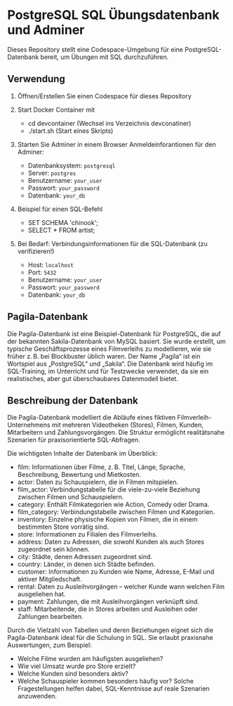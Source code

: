 # PostgreSQL SQL Übungsdatenbank und Adminer

Dieses Repository stellt eine Codespace-Umgebung für eine PostgreSQL-Datenbank bereit, um Übungen mit SQL durchzuführen.

## Verwendung

1. Öffnen/Erstellen Sie einen Codespace für dieses Repository

2. Start Docker Container mit
    - cd devcontainer  (Wechsel ins Verzeichnis devconatiner)
    - ./start.sh  (Start eines Skripts)

3. Starten Sie Adminer in einem Browser
Anmeldeinforantionen für den Adminer:
    - Datenbanksystem: `postgresql`
    - Server: `postgres`
    - Benutzername: `your_user`
    - Passwort: `your_password`
    - Datenbank: `your_db`



4. Beispiel für einen SQL-Befehl
    - SET SCHEMA 'chinook';
    - SELECT * FROM artist;

5. Bei Bedarf: Verbindungsinformationen für die SQL-Datenbank  (zu verifizieren!)
    - Host: `localhost`
    - Port: `5432`
    - Benutzername: `your_user`
    - Passwort: `your_password`
    - Datenbank: `your_db`


## Pagila-Datenbank
Die Pagila-Datenbank ist eine Beispiel-Datenbank für PostgreSQL, die auf der bekannten Sakila-Datenbank von MySQL basiert. Sie wurde erstellt, um typische Geschäftsprozesse eines Filmverleihs zu modellieren, wie sie früher z. B. bei Blockbuster üblich waren. Der Name „Pagila“ ist ein Wortspiel aus „PostgreSQL“ und „Sakila“. Die Datenbank wird häufig im SQL-Training, im Unterricht und für Testzwecke verwendet, da sie ein realistisches, aber gut überschaubares Datenmodell bietet.

## Beschreibung der Datenbank
Die Pagila-Datenbank modelliert die Abläufe eines fiktiven Filmverleih-Unternehmens mit mehreren Videotheken (Stores), Filmen, Kunden, Mitarbeitern und Zahlungsvorgängen. Die Struktur ermöglicht realitätsnahe Szenarien für praxisorientierte SQL-Abfragen.

Die wichtigsten Inhalte der Datenbank im Überblick:
- film: Informationen über Filme, z. B. Titel, Länge, Sprache, Beschreibung, Bewertung und Mietkosten.
- actor: Daten zu Schauspielern, die in Filmen mitspielen.
- film_actor: Verbindungstabelle für die viele-zu-viele Beziehung zwischen Filmen und Schauspielern.
- category: Enthält Filmkategorien wie Action, Comedy oder Drama.
- film_category: Verbindungstabelle zwischen Filmen und Kategorien.
- inventory: Einzelne physische Kopien von Filmen, die in einem bestimmten Store vorrätig sind.
- store: Informationen zu Filialen des Filmverleihs.
- address: Daten zu Adressen, die sowohl Kunden als auch Stores zugeordnet sein können.
- city: Städte, denen Adressen zugeordnet sind.
- country: Länder, in denen sich Städte befinden.
- customer: Informationen zu Kunden wie Name, Adresse, E-Mail und aktiver Mitgliedschaft.
- rental: Daten zu Ausleihvorgängen – welcher Kunde wann welchen Film ausgeliehen hat.
- payment: Zahlungen, die mit Ausleihvorgängen verknüpft sind.
- staff: Mitarbeitende, die in Stores arbeiten und Ausleihen oder Zahlungen bearbeiten.

Durch die Vielzahl von Tabellen und deren Beziehungen eignet sich die Pagila-Datenbank ideal für die Schulung in SQL. Sie erlaubt praxisnahe Auswertungen, zum Beispiel:
- Welche Filme wurden am häufigsten ausgeliehen?
- Wie viel Umsatz wurde pro Store erzielt?
- Welche Kunden sind besonders aktiv?
- Welche Schauspieler kommen besonders häufig vor?
Solche Fragestellungen helfen dabei, SQL-Kenntnisse auf reale Szenarien anzuwenden.
